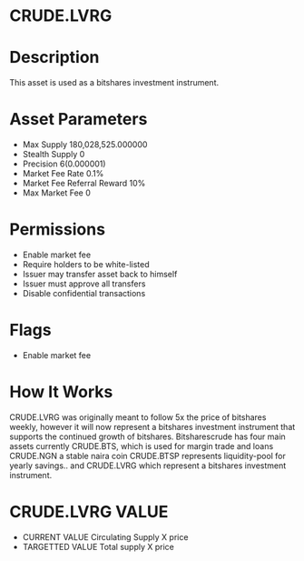 # CRUDE.LVRG

# Description
This asset is used as a bitshares investment instrument.

# Asset Parameters
- Max Supply 180,028,525.000000
- Stealth Supply 0
- Precision 6(0.000001)
- Market Fee Rate 0.1%
- Market Fee Referral Reward 10%
- Max Market Fee 0
# Permissions
- Enable market fee
- Require holders to be white-listed
- Issuer may transfer asset back to himself
- Issuer must approve all transfers
- Disable confidential transactions
# Flags
- Enable market fee
# How It Works
CRUDE.LVRG was originally meant to follow 5x the price of bitshares weekly, however it will now represent a bitshares investment instrument that supports the continued growth of bitshares.
Bitsharescrude has four main assets currently
CRUDE.BTS, which is used for margin trade and loans
CRUDE.NGN a stable naira coin
CRUDE.BTSP represents liquidity-pool for yearly savings..
and CRUDE.LVRG which represent a bitshares investment instrument.
# CRUDE.LVRG VALUE
- CURRENT VALUE
 Circulating Supply X price
- TARGETTED VALUE
Total supply X price

